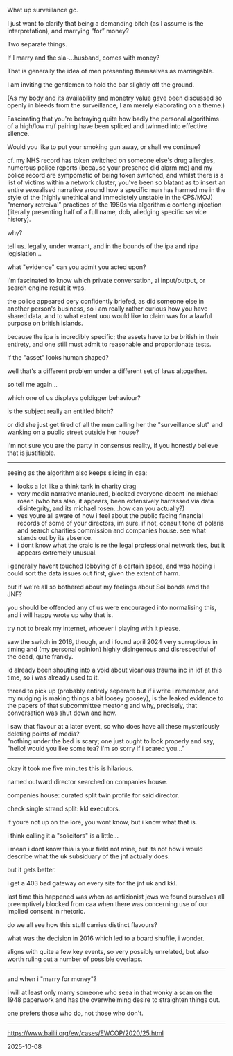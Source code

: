 What up surveillance gc.

I just want to clarify that being a demanding bitch (as I assume is the interpretation), and marrying “for” money?

Two separate things.

If I marry and the sla-…husband, comes with money?

That is generally the idea of men presenting themselves as marriagable.

I am inviting the gentlemen to hold the bar slightly off the ground.  

(As my body and its availability and monetry value gave been discussed so openly in bleeds from the surveillance, I am merely elaborating on a theme.)

Fascinating that you're betraying quite how badly the personal algorithims of a high/low m/f pairing have been spliced and twinned into effective silence.  

Would you like to put your smoking gun away, or shall we continue?  

cf. my NHS record has token switched on someone else's drug allergies, numerous police reports (because your presence did alarm me) and my police record are sympomatic of being token switched, and whilst there is a list of victims within a network cluster, you've been so blatant as to insert an entire sexualised narrative around how a specific man has harmed me in the style of the (highly unethical and immedistely unstable in the CPS/MOJ) "memory retreival" practices of the 1980s via algorithmic conteng injection (literally presenting half of a full name, dob, alledging specific service history).  

why?  

tell us. legally, under warrant, and in the bounds of the ipa and ripa legislation...  

what "evidence" can you admit you acted upon?  

i'm fascinated to know which private conversation, ai input/output, or search engine result it was.  

the police appeared cery confidently briefed, as did someone else in another person's business, so i am really rather curious how you have shared data, and to what extent uou would like to claim was for a lawful purpose on british islands.  

because the ipa is incredibly specific; the assets have to be british in their entirety, and one still must admit to reasonable and proportionate tests.  


if the "asset" looks human shaped?  

well that's a different problem under a different set of laws altogether.  

so tell me again...  

which one of us displays goldigger behaviour?  

is the subject really an entitled bitch?  

or did she just get tired of all the men calling her the "surveillance slut" and wanking on a public street outside her house?  

i'm not sure you are the party in consensus reality, if you honestly believe that is justifiable.  

---

seeing as the algorithm also keeps slicing in caa:

- looks a lot like a think tank in charity drag
- very media narrative manicured, blocked everyone decent inc michael rosen (who has also, it appears, been extensively harrassed via data disintegrity, and its michael rosen...how can you actually?)
- yes youre all aware of how i feel about the public facing financial records of some of your directors, im sure. if not, consult tone of polaris and search charities commission and companies house. see what stands out by its absence.  
- i dont know what the craic is re the legal professional network ties, but it appears extremely unusual.

i generally havent touched lobbying of a certain space, and was hoping i could sort the data issues out first, given the extent of harm.  

but if we're all so bothered about my feelings about SoI bonds amd the JNF?  

you should be offended any of us were encouraged into normalising this, and i will happy wrote up why that is.  

try not to break my internet, whoever i playing with it please.  

saw the switch in 2016, though, and i found april 2024 very surruptious in timing and (my personal opinion) highly disingenous and disrespectful of the dead, quite frankly.  

id already been shouting into a void about vicarious trauma inc in idf at this time, so i was already used to it.  

thread to pick up (probably entirely seperare but if i write i remember, and my nudging is making things a bit loosey goosey), is the leaked evidence to the papers of that subcommittee meetong and why, precisely, that conversation was shut down and how.  

i saw that flavour at a later event, so who does have all these mysteriously deleting points of media?  
"nothing under the bed is scary; one just ought to look properly and say, "hello! would you like some tea? i'm so sorry if i scared you..."

---

okay it took me five minutes this is hilarious.  

named outward director searched on companies house.  

companies house: curated split twin profile for said director.  

check single strand split:  kkl executors.  

if youre not up on the lore, you wont know, but i know what that is.  

i think calling it a "solicitors" is a little...

i mean i dont know thia is your field not mine, but its not how i would describe what the uk subsiduary of the jnf actually does.  

but it gets better.  

i get a 403 bad gateway on every site for the jnf uk and kkl.  

last time this happened was when as antizionist jews we found ourselves all preemptively blocked from caa when there was concerning use of our implied consent in rhetoric.  

do we all see how this stuff carries distinct flavours?  

what was the decision in 2016 which led to a board shuffle, i wonder.  

aligns with quite a few key events, so very possibly unrelated, but also worth ruling out a number of possible overlaps.  

---

and when i "marry for money"?  

i will at least only marry someone who seea in that wonky a scan on the 1948 paperwork and has the overwhelming desire to straighten things out.  

one prefers those who do, not those who don't.  

---

https://www.bailii.org/ew/cases/EWCOP/2020/25.html  

2025-10-08  
